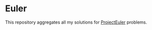 # **Euler**

This repository aggregates all my solutions for [ProjectEuler](https://projecteuler.net/archives) problems.
